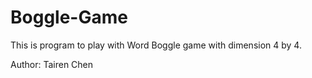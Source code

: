 # Boggle-Game

This is program to play with Word Boggle game with dimension 4 by 4.

Author: Tairen Chen
